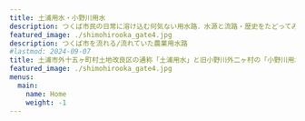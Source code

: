 ```yaml
---
title: 土浦用水・小野川用水
description: つくば市民の日常に溶け込む何気ない用水路．水源と流路・歴史をたどってみると興味深い発見がいくつも出てきた．一つの情報wikiとして，つくば市周辺の水稲作を支えるインフラである土浦用水・小野川用水に関する疑問の解決に寄与できることを願って本ページを運営する．
featured_image: ./shimohirooka_gate4.jpg 
description: つくば市を流れる/流れていた農業用水路
#lastmod: 2024-09-07
title: 土浦市外十五ヶ町村土地改良区の通称「土浦用水」と旧小野川外二ヶ村の「小野川用水」の跡を追い求めて
featured_image: ./shimohirooka_gate4.jpg
menus:
  main:
    name: Home
    weight: -1
---
```

